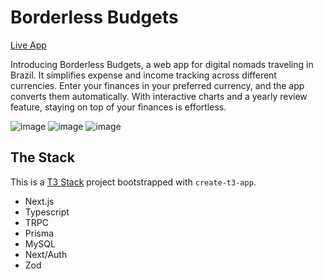 # Borderless Budgets

[Live App](https://borderless-budgets.josht.art)

Introducing Borderless Budgets, a web app for digital nomads traveling in Brazil. It simplifies expense and income tracking across different currencies. Enter your finances in your preferred currency, and the app converts them automatically. With interactive charts and a yearly review feature, staying on top of your finances is effortless.

![image](https://github.com/jtardioli/borderless-budgets/assets/85530348/3f9f7985-b3c0-4589-9337-5539364da9a2)
![image](https://github.com/jtardioli/borderless-budgets/assets/85530348/679b354f-e7e1-48dc-b86e-5cef0cd42bba)
![image](https://github.com/jtardioli/borderless-budgets/assets/85530348/afd74329-c3aa-4cb6-acf5-452ad2fd56a6)



## The Stack

This is a [T3 Stack](https://create.t3.gg/) project bootstrapped with `create-t3-app`.

- Next.js
- Typescript
- TRPC
- Prisma
- MySQL
- Next/Auth
- Zod

